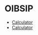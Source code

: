 # OIBSIP

- [Calculator](https://Ashket980.github.io/OIBSIP/Task_1/)
- [Calculator](https://Ashket980.github.io/OIBSIP/Task_2/)

